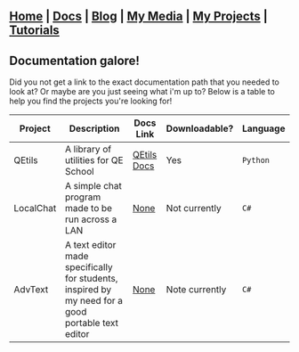 ## [Home](http://lib-nexus.github.io/site) | [Docs](https://lib-nexus.github.io/site/docs) | [Blog](https://www.youtube.com/watch?v=dQw4w9WgXcQ) | [My Media](https://lib-nexus.github.io/site/my/media) | [My Projects](https://lib-nexus.github.io/site/my/projects) | [Tutorials](https://lib-nexus.github.io/site/my/tutorials)

## Documentation galore!

Did you not get a link to the exact documentation path that you needed to look at? Or maybe are you just seeing what i'm up to? Below is a table to help you find the projects you're looking for!

| Project | Description | Docs Link | Downloadable? | Language |
| --- | --- | --- | --- | --- |
| QEtils | A library of utilities for QE School | [QEtils Docs](https://lib-nexus.github.io/site/docs/QEtils) | Yes | `Python` |
| LocalChat | A simple chat program made to be run across a LAN | [None](https://lib-nexus.github.io/site/docs/notexist) | Not currently | `C#` |
| AdvText | A text editor made specifically for students, inspired by my need for a good portable text editor | [None](https://lib-nexus.github.io/site/docs/notexist) | Note currently | `C#` |
